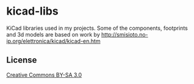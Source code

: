# kicad-libs

KiCad libraries used in my projects. Some of the components, footprints and 3d models are based on work by http://smisioto.no-ip.org/elettronica/kicad/kicad-en.htm

## License

[Creative Commons BY-SA 3.0](https://creativecommons.org/licenses/by-sa/3.0/legalcode)
